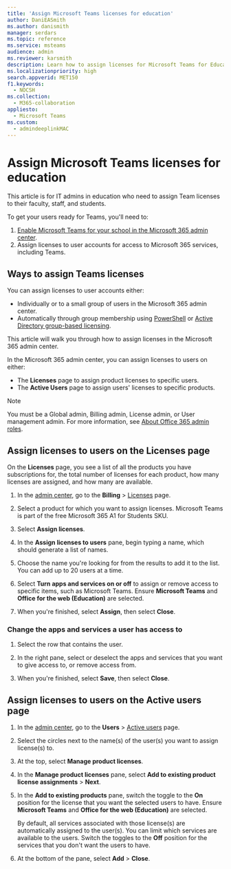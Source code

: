 ```yaml
---
title: 'Assign Microsoft Teams licenses for education'
author: DaniEASmith
ms.author: danismith
manager: serdars
ms.topic: reference
ms.service: msteams
audience: admin
ms.reviewer: karsmith
description: Learn how to assign licenses for Microsoft Teams for Education.
ms.localizationpriority: high
search.appverid: MET150
f1.keywords: 
  - NOCSH
ms.collection: 
  - M365-collaboration
appliesto: 
  - Microsoft Teams
ms.custom: 
  - admindeeplinkMAC
---
```


# Assign Microsoft Teams licenses for education

This article is for IT admins in education who need to assign Team licenses to their faculty, staff, and students.

To get your users ready for Teams, you'll need to:

1. [Enable Microsoft Teams for your school in the Microsoft 365 admin center](/microsoft-365/education/intune-edu-trial/enable-microsoft-teams).
2. Assign licenses to user accounts for access to Microsoft 365 services, including Teams.

## Ways to assign Teams licenses

You can assign licenses to user accounts either:

- Individually or to a small group of users in the Microsoft 365 admin center.
- Automatically through group membership using [PowerShell](/office365/enterprise/powershell/assign-licenses-to-user-accounts-with-office-365-powershell) or [Active Directory group-based licensing](/azure/active-directory/users-groups-roles/licensing-groups-assign).

This article will walk you through how to assign licenses in the Microsoft 365 admin center.

In the Microsoft 365 admin center, you can assign licenses to users on either:

- The **Licenses** page to assign product licenses to specific users.
- The **Active Users** page to assign users' licenses to specific products.

> [!NOTE]
> You must be a Global admin, Billing admin, License admin, or User management admin. For more information, see [About Office 365 admin roles](/microsoft-365/admin/add-users/about-admin-roles).

## Assign licenses to users on the Licenses page

On the **Licenses** page, you see a list of all the products you have subscriptions for, the total number of licenses for each product, how many licenses are assigned, and how many are available.

1. In the [admin center](https://go.microsoft.com/fwlink/p/?linkid=2024339), go to the **Billing** > [Licenses](https://go.microsoft.com/fwlink/p/?linkid=842264) page.

2. Select a product for which you want to assign licenses. Microsoft Teams is part of the free Microsoft 365 A1 for Students SKU.

3. Select **Assign licenses**.

4. In the **Assign licenses to users** pane, begin typing a name, which should generate a list of names.

5. Choose the name you're looking for from the results to add it to the list. You can add up to 20 users at a time.

6. Select **Turn apps and services on or off** to assign or remove access to specific items, such as Microsoft Teams. Ensure **Microsoft Teams** and **Office for the web (Education)** are selected.

7. When you're finished, select **Assign**, then select **Close**.

### Change the apps and services a user has access to

1. Select the row that contains the user.

2. In the right pane, select or deselect the apps and services that you want to give access to, or remove access from.

3. When you're finished, select **Save**, then select **Close**.

## Assign licenses to users on the Active users page

1. In the [admin center](https://go.microsoft.com/fwlink/p/?linkid=2024339), go to the **Users** > [Active users](https://go.microsoft.com/fwlink/p/?linkid=834822) page.

2. Select the circles next to the name(s) of the user(s) you want to assign license(s) to.

3. At the top, select **Manage product licenses**.

4. In the **Manage product licenses** pane, select **Add to existing product license assignments** > **Next**.

5. In the **Add to existing products** pane, switch the toggle to the **On** position for the license that you want the selected users to have. Ensure **Microsoft Teams** and **Office for the web (Education)** are selected.

   By default, all services associated with those license(s) are automatically assigned to the user(s). You can limit which services are available to the users. Switch the toggles to the **Off** position for the services that you don't want the users to have.

6. At the bottom of the pane, select **Add** > **Close**.
